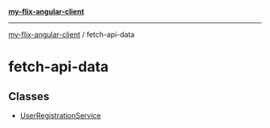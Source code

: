 [**my-flix-angular-client**](../README.md)

***

[my-flix-angular-client](../modules.md) / fetch-api-data

# fetch-api-data

## Classes

- [UserRegistrationService](classes/UserRegistrationService.md)
